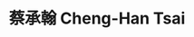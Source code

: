 ---
chinese_name: 蔡承翰
english_name: Cheng-Han Tsai
title: 蔡承翰 Cheng-Han Tsai
id: tsaichenghan
collection: members
position: Part-time Research Assistant
type: part-time research assistant
department: 財務金融學系學士班五年級
# image_path: https://source.unsplash.com/collection/139386/600x600?a=.png
photo: pt_ra/chenghantsai.jpg
# blurb: 123
---